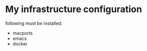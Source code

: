 My infrastructure configuration
===============================

following must be installed:
+ macports
+ emacs
+ docker